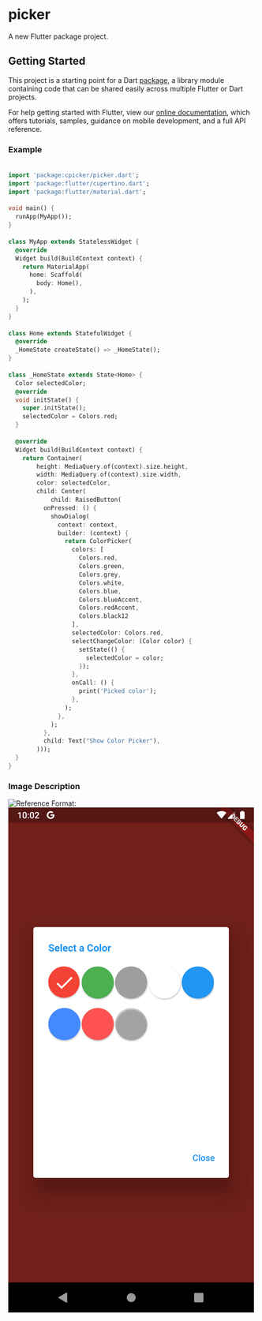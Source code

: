 # picker

A new Flutter package project.

## Getting Started

This project is a starting point for a Dart
[package](https://flutter.dev/developing-packages/),
a library module containing code that can be shared easily across
multiple Flutter or Dart projects.

For help getting started with Flutter, view our 
[online documentation](https://flutter.dev/docs), which offers tutorials, 
samples, guidance on mobile development, and a full API reference.
### Example

```dart

import 'package:cpicker/picker.dart';
import 'package:flutter/cupertino.dart';
import 'package:flutter/material.dart';

void main() {
  runApp(MyApp());
}

class MyApp extends StatelessWidget {
  @override
  Widget build(BuildContext context) {
    return MaterialApp(
      home: Scaffold(
        body: Home(),
      ),
    );
  }
}

class Home extends StatefulWidget {
  @override
  _HomeState createState() => _HomeState();
}

class _HomeState extends State<Home> {
  Color selectedColor;
  @override
  void initState() {
    super.initState();
    selectedColor = Colors.red;
  }

  @override
  Widget build(BuildContext context) {
    return Container(
        height: MediaQuery.of(context).size.height,
        width: MediaQuery.of(context).size.width,
        color: selectedColor,
        child: Center(
            child: RaisedButton(
          onPressed: () {
            showDialog(
              context: context,
              builder: (context) {
                return ColorPicker(
                  colors: [
                    Colors.red,
                    Colors.green,
                    Colors.grey,
                    Colors.white,
                    Colors.blue,
                    Colors.blueAccent,
                    Colors.redAccent,
                    Colors.black12
                  ],
                  selectedColor: Colors.red,
                  selectChangeColor: (Color color) {
                    setState(() {
                      selectedColor = color;
                    });
                  },
                  onCall: () {
                    print('Picked color');
                  },
                );
              },
            );
          },
          child: Text("Show Color Picker"),
        )));
  }
}
```

### Image Description


![Reference](/picker/Screenshot_1602044249.png)
Format: ![Alt Text](https://github.com/safalstha142/picker/blob/master/Screenshot_1602044249.png)



